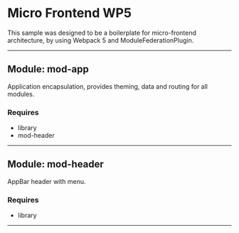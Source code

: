 # Micro Frontend WP5

This sample was designed to be a boilerplate for micro-frontend architecture, by using Webpack 5 and ModuleFederationPlugin.

---

## Module: __mod-app__

Application encapsulation, provides theming, data and routing for all modules.

### Requires
- library
- mod-header

---

## Module: __mod-header__

AppBar header with menu.

### Requires
- library

---